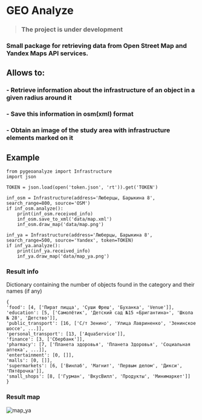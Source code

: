 
# GEO Analyze
> ### The project is under development

### Small package for retrieving data from Open Street Map and Yandex Maps API services.
## Allows to:
### - Retrieve information about the infrastructure of an object in a given radius around it
### - Save this information in osm(xml) format
### - Obtain an image of the study area with infrastructure elements marked on it


## Example
    from pygeoanalyze import Infrastructure  
    import json  
      
    TOKEN = json.load(open('token.json', 'rt')).get('TOKEN')  
      
    inf_osm = Infrastructure(address='Люберцы, Барыкина 8', search_range=800, source='OSM')  
    if inf_osm.analyze():  
        print(inf_osm.received_info)  
        inf_osm.save_to_xml('data/map.xml')  
        inf_osm.draw_map('data/map.png')  
      
    inf_ya = Infrastructure(address='Люберцы, Барыкина 8', search_range=500, source='Yandex', token=TOKEN)  
    if inf_ya.analyze():  
        print(inf_ya.received_info)  
        inf_ya.draw_map('data/map_ya.png')

		
### Result info
Dictionary containing the number of objects found in the category and their names (if any)

    {
    'food': [4, ['Пират пицца', 'Суши Фреш', 'Буханка', 'Venue']],
    'education': [5, ['Самолётик', 'Детский сад №15 «Бригантина»', 'Школа № 28', 'Детство']],
    'public_transport': [16, ['С/т Зенино', 'Улица Лавриненко', 'Зенинское шоссе', ...]],
    'personal_transport': [13, ['AquaService']],
    'finance': [3, ['Сбербанк']],
    'pharmacy': [7, ['Планета здоровья', 'Планета Здоровья', 'Социальная аптека', ...]],
    'entertainment': [0, []],
    'malls': [0, []],
    'supermarkets': [6, ['Винлаб', 'Магнит', 'Первым делом', 'Дикси', 'Пятёрочка']],
    'small_shops': [8, ['Гурман', 'ВкусВилл', 'Продукты', 'Минимаркет']]
    }

### Result map
![map_ya](https://user-images.githubusercontent.com/71232265/152334291-abd196b9-39d0-4daf-8574-e68fd56361ec.png)

